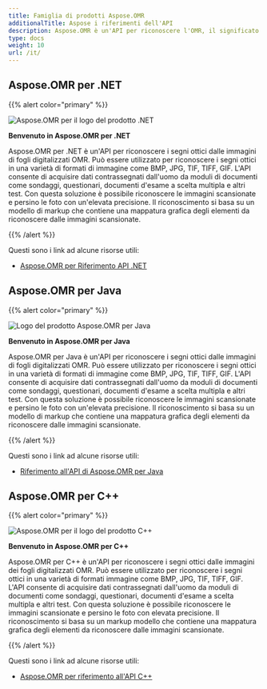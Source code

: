 ```yaml
---
title: Famiglia di prodotti Aspose.OMR
additionalTitle: Aspose i riferimenti dell'API
description: Aspose.OMR è un'API per riconoscere l'OMR, il significato di riconoscimento del marchio ottico, i segni ottici di OMRSheet che è un foglio di immagini digitalizzato.
type: docs
weight: 10
url: /it/
---
```


## Aspose.OMR per .NET

{{% alert color="primary" %}} 

![Aspose.OMR per il logo del prodotto .NET](../logo_omr_net.svg)

**Benvenuto in Aspose.OMR per .NET**

Aspose.OMR per .NET è un'API per riconoscere i segni ottici dalle immagini di fogli digitalizzati OMR. Può essere utilizzato per riconoscere i segni ottici in una varietà di formati di immagine come BMP, JPG, TIF, TIFF, GIF. L'API consente di acquisire dati contrassegnati dall'uomo da moduli di documenti come sondaggi, questionari, documenti d'esame a scelta multipla e altri test. Con questa soluzione è possibile riconoscere le immagini scansionate e persino le foto con un'elevata precisione. Il riconoscimento si basa su un modello di markup che contiene una mappatura grafica degli elementi da riconoscere dalle immagini scansionate.

{{% /alert %}} 

Questi sono i link ad alcune risorse utili:
- [Aspose.OMR per Riferimento API .NET](/omr/it/net/)


## Aspose.OMR per Java

{{% alert color="primary" %}} 

![Logo del prodotto Aspose.OMR per Java](../logo_omr_java.svg)

**Benvenuto in Aspose.OMR per Java**

Aspose.OMR per Java è un'API per riconoscere i segni ottici dalle immagini di fogli digitalizzati OMR. Può essere utilizzato per riconoscere i segni ottici in una varietà di formati di immagine come BMP, JPG, TIF, TIFF, GIF. L'API consente di acquisire dati contrassegnati dall'uomo da moduli di documenti come sondaggi, questionari, documenti d'esame a scelta multipla e altri test. Con questa soluzione è possibile riconoscere le immagini scansionate e persino le foto con un'elevata precisione. Il riconoscimento si basa su un modello di markup che contiene una mappatura grafica degli elementi da riconoscere dalle immagini scansionate.

{{% /alert %}} 

Questi sono i link ad alcune risorse utili:

- [Riferimento all'API di Aspose.OMR per Java](/omr/java/)


## Aspose.OMR per C++

{{% alert color="primary" %}} 

![Aspose.OMR per il logo del prodotto C++](../logo_omr_cpp.svg)

**Benvenuto in Aspose.OMR per C++**

Aspose.OMR per C++ è un'API per riconoscere i segni ottici dalle immagini dei fogli digitalizzati OMR. Può essere utilizzato per riconoscere i segni ottici in una varietà di formati immagine come BMP, JPG, TIF, TIFF, GIF. L'API consente di acquisire dati contrassegnati dall'uomo da moduli di documenti come sondaggi, questionari, documenti d'esame a scelta multipla e altri test. Con questa soluzione è possibile riconoscere le immagini scansionate e persino le foto con elevata precisione. Il riconoscimento si basa su un markup modello che contiene una mappatura grafica degli elementi da riconoscere dalle immagini scansionate.

{{% /alert %}} 

Questi sono i link ad alcune risorse utili:

- [Aspose.OMR per riferimento all'API C++](/omr/cpp/)